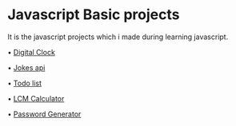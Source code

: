 # Javascript Basic projects
It is the javascript projects which i made during learning javascript.



• [Digital Clock]("https://dienesh89.github.io/Javascript_basic_projects/Digital_clock/index.html")


• [Jokes api]("https://dienesh89.github.io/Javascript_basic_projects/Jokes_api/index.html")


• [Todo list]("https://dienesh89.github.io/Javascript_basic_projects/Todo_list/index.html")


• [LCM Calculator]("https://dienesh89.github.io/Javascript_basic_projects/lcmCalculator/index.html")


• [Password Generator]("https://dienesh89.github.io/Javascript_basic_projects/password_generator/index.html")
